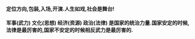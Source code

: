 #### 定位方向,包装,入场,开演.人生如戏,社会是舞台!
#### 军事(武力) 文化(思想)  经济(资源) 政治(法律) 是国家的统治力量.国家安定的时候,法律是最厉害的,国家不安定的时候相反武力是最厉害的.
